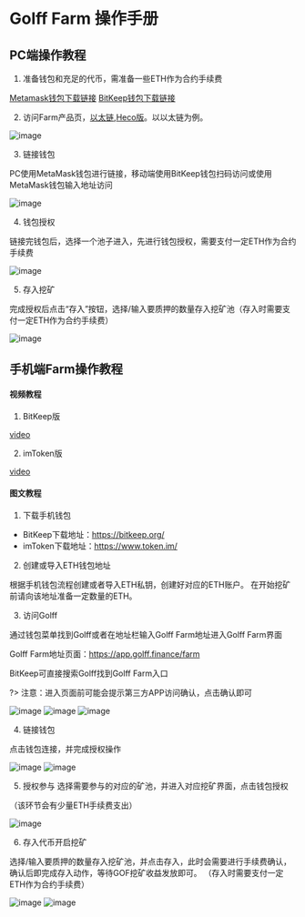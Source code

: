 # Golff Farm 操作手册

## PC端操作教程

1. 准备钱包和充足的代币，需准备一些ETH作为合约手续费

[Metamask钱包下载链接](https://metamask.io/download.html)
[BitKeep钱包下载链接](https://www.bitkeep.com/)

2. 访问Farm产品页，[以太链](https://app.golff.finance/farm),[Heco版](https://heco.golff.finance/farm)。以以太链为例。

![image](images/GOFFarm/1.png)

3. 链接钱包

PC使用MetaMask钱包进行链接，移动端使用BitKeep钱包扫码访问或使用MetaMask钱包输入地址访问

![image](images/GOFFarm/2.png)

4. 钱包授权

链接完钱包后，选择一个池子进入，先进行钱包授权，需要支付一定ETH作为合约手续费

![image](images/GOFFarm/3.png)

5. 存入挖矿

完成授权后点击“存入”按钮，选择/输入要质押的数量存入挖矿池（存入时需要支付一定ETH作为合约手续费）

![image](images/GOFFarm/4.png)

## 手机端Farm操作教程

#### 视频教程

1. BitKeep版

[video](images/GOFFarm/video1.mp4 ':include')

2. imToken版

[video](images/GOFFarm/video2.mp4 ':include')

#### 图文教程

1. 下载手机钱包

- BitKeep下载地址：https://bitkeep.org/
- imToken下载地址：https://www.token.im/

2. 创建或导入ETH钱包地址

根据手机钱包流程创建或者导入ETH私钥，创建好对应的ETH账户。
在开始挖矿前请向该地址准备一定数量的ETH。

3. 访问Golff

通过钱包菜单找到Golff或者在地址栏输入Golff Farm地址进入Golff Farm界面

Golff Farm地址页面：https://app.golff.finance/farm

BitKeep可直接搜索Golff找到Golff Farm入口

?> 注意：进入页面前可能会提示第三方APP访问确认，点击确认即可

![image](images/GOFFarm/5.png) ![image](images/GOFFarm/6.png) ![image](images/GOFFarm/7.jpg)

4. 链接钱包

点击钱包连接，并完成授权操作

![image](images/GOFFarm/8.png) ![image](images/GOFFarm/9.png)

5. 授权参与
选择需要参与的对应的矿池，并进入对应挖矿界面，点击钱包授权

（该环节会有少量ETH手续费支出）

![image](images/GOFFarm/10.png)

6. 存入代币开启挖矿

选择/输入要质押的数量存入挖矿池，并点击存入，此时会需要进行手续费确认，确认后即完成存入动作，等待GOF挖矿收益发放即可。
（存入时需要支付一定ETH作为合约手续费）

![image](images/GOFFarm/11.png) ![image](images/GOFFarm/12.png)